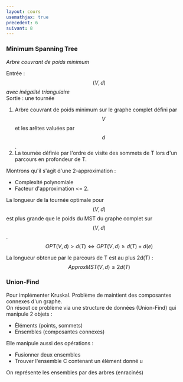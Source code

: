 ```yaml
---
layout: cours
usemathjax: true
precedent: 6
suivant: 8
---
```


### Minimum Spanning Tree

*Arbre couvrant de poids minimum*

Entrée : $$(V, d)$$ *avec inégalité triangulaire*  
Sortie : une tournée

1. Arbre couvrant de poids minimum sur le graphe complet défini par $$V$$ et les arêtes valuées par $$d$$.
2. La tournée définie par l'ordre de visite des sommets de T lors d'un parcours en profondeur de T.

Montrons qu'il s'agit d'une 2-approximation :
- Complexité polynomiale
- Facteur d'approximation <= 2.

La longueur de la tournée optimale pour $$(V, d)$$ est plus grande que le poids du MST du graphe complet sur $$(V, d)$$. $$OPT(V, d) > d(T) \Leftrightarrow OPT(V, d) \geq d(T) + d(e)$$

La longueur obtenue par le parcours de T est au plus 2d(T) : $$ApproxMST(V, d) \leq 2d(T)$$

### Union-Find

Pour implémenter Kruskal. Problème de maintient des composantes connexes d'un graphe.  
On résout ce problème via une structure de données (Union-Find) qui manipule 2 objets :
- Éléments (points, sommets)
- Ensembles (composantes connexes)

Elle manipule aussi des opérations :
- Fusionner deux ensembles
- Trouver l'ensemble C contenant un élément donné u

On représente les ensembles par des arbres (enracinés)

